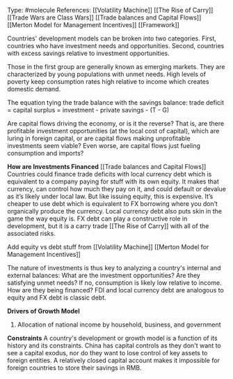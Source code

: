 Type: #molecule 
References: [[Volatility Machine]] [[The Rise of Carry]] [[Trade Wars are Class Wars]]
[[Trade balances and Capital Flows]]
[[Merton Model for Management Incentives]]
[[Framework]]

Countries' development models can be broken into two categories. First, countries who have investment needs and opportunities. Second, countries with excess savings relative to investment opportunities. 

Those in the first group are generally known as emerging markets. They are characterized by young populations with unmet needs. High levels of poverty keep consumption rates high relative to income which creates domestic demand. 




The equation tying the trade balance with the savings balance:
trade deficit = capital surplus = investment - private savings - (T - G)

Are capital flows driving the economy, or is it the reverse? That is, are there profitable investment opportunities (at the local cost of capital), which are luring in foreign capital, or are capital flows making unprofitable investments seem viable? Even worse, are capital flows just fueling consumption and imports?

**How are Investments Financed**
[[Trade balances and Capital Flows]]
Countries could finance trade deficits with local currency debt which is equivalent to a company paying for stuff with its own equity. It makes that currency, can control how much they pay on it, and could default or devalue as it’s likely under local law. But like issuing equity, this is expensive. It’s cheaper to use debt which is equivalent to FX borrowing where you don’t organically produce the currency. Local currency debt also puts skin in the game the way equity is. FX debt can play a constructive role in development, but it is a carry trade [[The Rise of Carry]] with all of the associated risks. 

Add equity vs debt stuff from [[Volatility Machine]] [[Merton Model for Management Incentives]]


The nature of investments is thus key to analyzing a country's internal and external balances:
What are the investment opportunities?
Are they satisfying unmet needs? If no, consumption is likely low relative to income. 
How are they being financed? FDI and local currency debt are analogous to equity and FX debt is classic debt. 

**Drivers of Growth Model**
1) Allocation of national income by household, business, and government 



**Constraints**
A country's development or growth model is a function of its history and its constraints. China has capital controls as they don't want to see a capital exodus, nor do they want to lose control of key assets to foreign entities. A relatively closed capital account makes it impossible for foreign countries to store their savings in RMB. 




